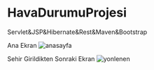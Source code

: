 # HavaDurumuProjesi
Servlet&amp;JSP&amp;Hibernate&amp;Rest&amp;Maven&amp;Bootstrap

Ana Ekran
![anasayfa](https://user-images.githubusercontent.com/29263633/33545922-a7a4162c-d8f0-11e7-9393-54b36fd204af.jpg)

Sehir Girildikten Sonraki Ekran
![yonlenen](https://user-images.githubusercontent.com/29263633/33545946-bac9eec0-d8f0-11e7-88bc-a50d3e59e3a4.jpg)




